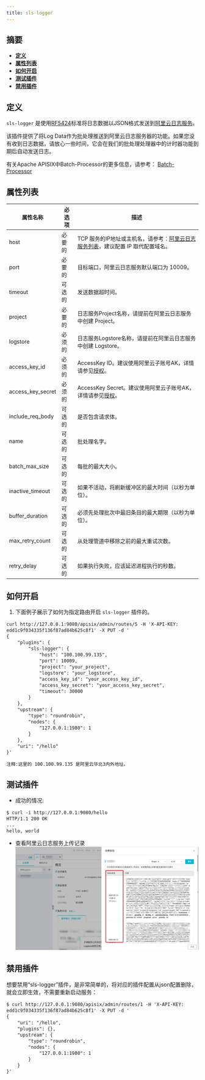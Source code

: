```yaml
---
title: sls-logger
---
```


<!--
#
# Licensed to the Apache Software Foundation (ASF) under one or more
# contributor license agreements.  See the NOTICE file distributed with
# this work for additional information regarding copyright ownership.
# The ASF licenses this file to You under the Apache License, Version 2.0
# (the "License"); you may not use this file except in compliance with
# the License.  You may obtain a copy of the License at
#
#     http://www.apache.org/licenses/LICENSE-2.0
#
# Unless required by applicable law or agreed to in writing, software
# distributed under the License is distributed on an "AS IS" BASIS,
# WITHOUT WARRANTIES OR CONDITIONS OF ANY KIND, either express or implied.
# See the License for the specific language governing permissions and
# limitations under the License.
#
-->

## 摘要

- [**定义**](#定义)
- [**属性列表**](#属性列表)
- [**如何开启**](#如何开启)
- [**测试插件**](#测试插件)
- [**禁用插件**](#禁用插件)

## 定义

`sls-logger` 是使用[RF5424](https://tools.ietf.org/html/rfc5424)标准将日志数据以JSON格式发送到[阿里云日志服务](https://help.aliyun.com/document_detail/112903.html?spm=a2c4g.11186623.6.763.21321b47wcwt1u)。

该插件提供了将Log Data作为批处理推送到阿里云日志服务器的功能。如果您没有收到日志数据，请放心一些时间，它会在我们的批处理处理器中的计时器功能到期后自动发送日志。

有关Apache APISIX中Batch-Processor的更多信息，请参考：
[Batch-Processor](../batch-processor.md)

## 属性列表

|属性名称          |必选项  |描述|
|---------     |--------|-----------|
| host |必要的| TCP 服务的IP地址或主机名，请参考：[阿里云日志服务列表](https://help.aliyun.com/document_detail/29008.html?spm=a2c4g.11186623.2.14.49301b4793uX0z#reference-wgx-pwq-zdb)，建议配置 IP 取代配置域名。|
| port |必要的| 目标端口，阿里云日志服务默认端口为 10009。|
| timeout |可选的|发送数据超时间。|
| project |必要的|日志服务Project名称，请提前在阿里云日志服务中创建 Project。|
| logstore | 必须的 |日志服务Logstore名称，请提前在阿里云日志服务中创建  Logstore。|
| access_key_id | 必须的 | AccessKey ID。建议使用阿里云子账号AK，详情请参见[授权](https://help.aliyun.com/document_detail/47664.html?spm=a2c4g.11186623.2.15.49301b47lfvxXP#task-xsk-ttc-ry)。|
| access_key_secret | 必须的 | AccessKey Secret。建议使用阿里云子账号AK，详情请参见[授权](https://help.aliyun.com/document_detail/47664.html?spm=a2c4g.11186623.2.15.49301b47lfvxXP#task-xsk-ttc-ry)。|
| include_req_body | 可选的| 是否包含请求体。|
|name| 可选的|批处理名字。|
|batch_max_size |可选的       |每批的最大大小。|
|inactive_timeout|可选的      |如果不活动，将刷新缓冲区的最大时间（以秒为单位）。|
|buffer_duration|可选的       |必须先处理批次中最旧条目的最大期限（以秒为单位）。|
|max_retry_count|可选的       |从处理管道中移除之前的最大重试次数。|
|retry_delay    |可选的       |如果执行失败，应该延迟进程执行的秒数。|

## 如何开启

1. 下面例子展示了如何为指定路由开启 `sls-logger` 插件的。

```shell
curl http://127.0.0.1:9080/apisix/admin/routes/5 -H 'X-API-KEY: edd1c9f034335f136f87ad84b625c8f1' -X PUT -d '
{
    "plugins": {
        "sls-logger": {
            "host": "100.100.99.135",
            "port": 10009,
            "project": "your_project",
            "logstore": "your_logstore",
            "access_key_id": "your_access_key_id",
            "access_key_secret": "your_access_key_secret",
            "timeout": 30000
        }
    },
    "upstream": {
        "type": "roundrobin",
        "nodes": {
            "127.0.0.1:1980": 1
        }
    },
    "uri": "/hello"
}'
```

```
注释:这里的 100.100.99.135 是阿里云华北3内外地址。
```

## 测试插件

* 成功的情况:

```shell
$ curl -i http://127.0.0.1:9080/hello
HTTP/1.1 200 OK
...
hello, world
```

* 查看阿里云日志服务上传记录
![](../../../assets/images/plugin/sls-logger-1.png "阿里云日志服务预览")

## 禁用插件

想要禁用“sls-logger”插件，是非常简单的，将对应的插件配置从json配置删除，就会立即生效，不需要重新启动服务：

```shell
$ curl http://127.0.0.1:9080/apisix/admin/routes/1 -H 'X-API-KEY: edd1c9f034335f136f87ad84b625c8f1' -X PUT -d '
{
    "uri": "/hello",
    "plugins": {},
    "upstream": {
        "type": "roundrobin",
        "nodes": {
            "127.0.0.1:1980": 1
        }
    }
}'
```
